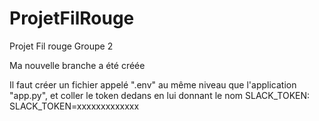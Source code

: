 # ProjetFilRouge
Projet Fil rouge Groupe 2

Ma nouvelle branche a été créée

Il faut créer un fichier appelé ".env" au même niveau que l'application "app.py", et coller le token dedans en lui donnant le nom SLACK_TOKEN:
SLACK_TOKEN=xxxxxxxxxxxxx

